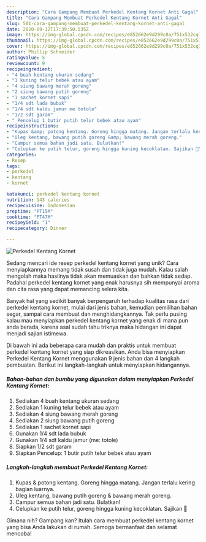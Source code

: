 ```yaml
---
description: "Cara Gampang Membuat Perkedel Kentang Kornet Anti Gagal"
title: "Cara Gampang Membuat Perkedel Kentang Kornet Anti Gagal"
slug: 501-cara-gampang-membuat-perkedel-kentang-kornet-anti-gagal
date: 2020-09-12T17:39:50.535Z
image: https://img-global.cpcdn.com/recipes/e852662e9d299c0a/751x532cq70/perkedel-kentang-kornet-foto-resep-utama.jpg
thumbnail: https://img-global.cpcdn.com/recipes/e852662e9d299c0a/751x532cq70/perkedel-kentang-kornet-foto-resep-utama.jpg
cover: https://img-global.cpcdn.com/recipes/e852662e9d299c0a/751x532cq70/perkedel-kentang-kornet-foto-resep-utama.jpg
author: Phillip Schneider
ratingvalue: 5
reviewcount: 9
recipeingredient:
- "4 buah kentang ukuran sedang"
- "1 kuning telur bebek atau ayam"
- "4 siung bawang merah goreng"
- "2 siung bawang putih goreng"
- "1 sachet kornet sapi"
- "1/4 sdt lada bubuk"
- "1/4 sdt kaldu jamur me totole"
- "1/2 sdt garam"
- " Pencelup 1 butir putih telur bebek atau ayam"
recipeinstructions:
- "Kupas &amp; potong kentang. Goreng hingga matang. Jangan terlalu kering bagian luarnya."
- "Uleg kentang, bawang putih goreng &amp; bawang merah goreng."
- "Campur semua bahan jadi satu. Bulatkan!"
- "Celupkan ke putih telur, goreng hingga kuning kecoklatan. Sajikan 💛"
categories:
- Resep
tags:
- perkedel
- kentang
- kornet

katakunci: perkedel kentang kornet 
nutrition: 143 calories
recipecuisine: Indonesian
preptime: "PT15M"
cooktime: "PT47M"
recipeyield: "1"
recipecategory: Dinner

---
```



![Perkedel Kentang Kornet](https://img-global.cpcdn.com/recipes/e852662e9d299c0a/751x532cq70/perkedel-kentang-kornet-foto-resep-utama.jpg)

Sedang mencari ide resep perkedel kentang kornet yang unik? Cara menyiapkannya memang tidak susah dan tidak juga mudah. Kalau salah mengolah maka hasilnya tidak akan memuaskan dan bahkan tidak sedap. Padahal perkedel kentang kornet yang enak harusnya sih mempunyai aroma dan cita rasa yang dapat memancing selera kita.

Banyak hal yang sedikit banyak berpengaruh terhadap kualitas rasa dari perkedel kentang kornet, mulai dari jenis bahan, kemudian pemilihan bahan segar, sampai cara membuat dan menghidangkannya. Tak perlu pusing kalau mau menyiapkan perkedel kentang kornet yang enak di mana pun anda berada, karena asal sudah tahu triknya maka hidangan ini dapat menjadi sajian istimewa.




Di bawah ini ada beberapa cara mudah dan praktis untuk membuat perkedel kentang kornet yang siap dikreasikan. Anda bisa menyiapkan Perkedel Kentang Kornet menggunakan 9 jenis bahan dan 4 langkah pembuatan. Berikut ini langkah-langkah untuk menyiapkan hidangannya.

<!--inarticleads1-->

##### Bahan-bahan dan bumbu yang digunakan dalam menyiapkan Perkedel Kentang Kornet:

1. Sediakan 4 buah kentang ukuran sedang
1. Sediakan 1 kuning telur bebek atau ayam
1. Sediakan 4 siung bawang merah goreng
1. Sediakan 2 siung bawang putih goreng
1. Sediakan 1 sachet kornet sapi
1. Gunakan 1/4 sdt lada bubuk
1. Gunakan 1/4 sdt kaldu jamur (me: totole)
1. Siapkan 1/2 sdt garam
1. Siapkan  Pencelup: 1 butir putih telur bebek atau ayam




<!--inarticleads2-->

##### Langkah-langkah membuat Perkedel Kentang Kornet:

1. Kupas &amp; potong kentang. Goreng hingga matang. Jangan terlalu kering bagian luarnya.
1. Uleg kentang, bawang putih goreng &amp; bawang merah goreng.
1. Campur semua bahan jadi satu. Bulatkan!
1. Celupkan ke putih telur, goreng hingga kuning kecoklatan. Sajikan 💛




Gimana nih? Gampang kan? Itulah cara membuat perkedel kentang kornet yang bisa Anda lakukan di rumah. Semoga bermanfaat dan selamat mencoba!
